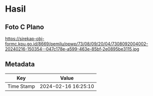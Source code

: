 # Hasil

## Foto C Plano

https://sirekap-obj-formc.kpu.go.id/8669/pemilu/ppwp/73/08/09/20/04/7308092004002-20240216-150354--047c178e-a599-463e-85bf-2e0895be3115.jpg


## Metadata

| Key        | Value               |
| ---------- | ------------------- |
| Time Stamp | 2024-02-16 16:25:10 |



